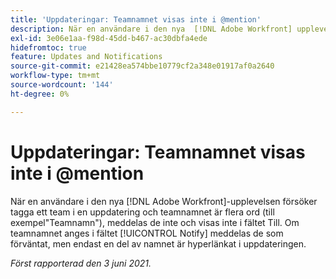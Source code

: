 ```yaml
---
title: 'Uppdateringar: Teamnamnet visas inte i @mention'
description: När en användare i den nya  [!DNL Adobe Workfront] upplevelsen försöker tagga ett team i en uppdatering och teamnamnet är flera ord (till exempel"Teamnamn"), meddelas de inte och visas inte i fältet Till. Om teamnamnet anges i fältet [!UICONTROL Notify] meddelas de som förväntat, men endast en del av namnet är hyperlänkat i uppdateringen.
exl-id: 3e06e1aa-f98d-45dd-b467-ac30dbfa4ede
hidefromtoc: true
feature: Updates and Notifications
source-git-commit: e21428ea574bbe10779cf2a348e01917af0a2640
workflow-type: tm+mt
source-wordcount: '144'
ht-degree: 0%

---
```


# Uppdateringar: Teamnamnet visas inte i @mention

<!--Valid issue, won't fix-->

När en användare i den nya [!DNL Adobe Workfront]-upplevelsen försöker tagga ett team i en uppdatering och teamnamnet är flera ord (till exempel&quot;Teamnamn&quot;), meddelas de inte och visas inte i fältet Till. Om teamnamnet anges i fältet [!UICONTROL Notify] meddelas de som förväntat, men endast en del av namnet är hyperlänkat i uppdateringen.

_Först rapporterad den 3 juni 2021._
